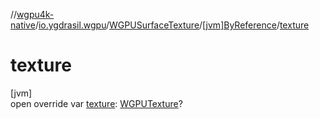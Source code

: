 //[wgpu4k-native](../../../../index.md)/[io.ygdrasil.wgpu](../../index.md)/[WGPUSurfaceTexture](../index.md)/[[jvm]ByReference](index.md)/[texture](texture.md)

# texture

[jvm]\
open override var [texture](texture.md): [WGPUTexture](../../-w-g-p-u-texture/index.md)?